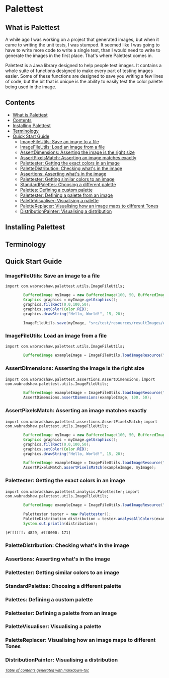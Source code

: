 # Palettest

## What is Palettest

A while ago I was working on a project that generated images, but when it came to writing the unit tests, I was stumped.
It seemed like I was going to have to write more code to write a single test, than I would need to write to generate
the images in the first place. That's where Palettest comes in.

Palettest is a Java library designed to help people test images. It contains a whole suite of functions designed to
make every part of testing images easier. Some of these functions are designed to save you writing a few lines of code,
but the bit that is unique is the ability to easily test the color palette being used in the image.

## Contents

- [What is Palettest](#what-is-palettest)
- [Contents](#contents)
- [Installing Palettest](#installing-palettest)
- [Terminology](#terminology)
- [Quick Start Guide](#quick-start-guide)
  * [ImageFileUtils: Save an image to a file](#imagefileutils--save-an-image-to-a-file)
  * [ImageFileUtils: Load an image from a file](#imagefileutils--load-an-image-from-a-file)
  * [AssertDimensions: Asserting the image is the right size](#assertdimensions--asserting-the-image-is-the-right-size)
  * [AssertPixelsMatch: Asserting an image matches exactly](#assertpixelsmatch--asserting-an-image-matches-exactly)
  * [Palettester: Getting the exact colors in an image](#palettester--getting-the-exact-colors-in-an-image)
  * [PaletteDistribution: Checking what's in the image](#palettedistribution--checking-what-s-in-the-image)
  * [Assertions: Asserting what's in the image](#assertions--asserting-what-s-in-the-image)
  * [Palettester: Getting similar colors to an image](#palettester--getting-similar-colors-to-an-image)
  * [StandardPalettes: Choosing a different palette](#standardpalettes--choosing-a-different-palette)
  * [Palettes: Defining a custom palette](#palettes--defining-a-custom-palette)
  * [Palettester: Defining a palette from an image](#palettester--defining-a-palette-from-an-image)
  * [PaletteVisualiser: Visualising a palette](#palettevisualiser--visualising-a-palette)
  * [PaletteReplacer: Visualising how an image maps to different Tones](#palettereplacer--visualising-how-an-image-maps-to-different-tones)
  * [DistributionPainter: Visualising a distribution](#distributionpainter--visualising-a-distribution)

## Installing Palettest

## Terminology

## Quick Start Guide

### ImageFileUtils: Save an image to a file

`import com.wabradshaw.palettest.utils.ImageFileUtils;`

```java
        BufferedImage myImage = new BufferedImage(100, 50, BufferedImage.TYPE_INT_ARGB);
        Graphics graphics = myImage.getGraphics();
        graphics.fillRect(0,0,100,50);
        graphics.setColor(Color.RED);
        graphics.drawString("Hello, World!", 15, 28);

        ImageFileUtils.save(myImage, "src/test/resources/resultImages/examples/SaveExample.png", "png");
```

### ImageFileUtils: Load an image from a file

`import com.wabradshaw.palettest.utils.ImageFileUtils;`

```java
        BufferedImage exampleImage = ImageFileUtils.loadImageResource("/sampleImages/helloWorld.png");
```

### AssertDimensions: Asserting the image is the right size


`import com.wabradshaw.palettest.assertions.AssertDimensions;`
`import com.wabradshaw.palettest.utils.ImageFileUtils;`

```java
        BufferedImage exampleImage = ImageFileUtils.loadImageResource("/sampleImages/simple/helloWorld.png");
        AssertDimensions.assertDimensions(exampleImage, 100, 50);
```

### AssertPixelsMatch: Asserting an image matches exactly

`import com.wabradshaw.palettest.assertions.AssertPixelsMatch;`
`import com.wabradshaw.palettest.utils.ImageFileUtils;`

```java
        BufferedImage myImage = new BufferedImage(100, 50, BufferedImage.TYPE_INT_ARGB);
        Graphics graphics = myImage.getGraphics();
        graphics.fillRect(0,0,100,50);
        graphics.setColor(Color.RED);
        graphics.drawString("Hello, World!", 15, 28);

        BufferedImage exampleImage = ImageFileUtils.loadImageResource("/sampleImages/simple/helloWorld.png");
        AssertPixelsMatch.assertPixelsMatch(exampleImage, myImage);
```

### Palettester: Getting the exact colors in an image

`import com.wabradshaw.palettest.analysis.Palettester;`
`import com.wabradshaw.palettest.utils.ImageFileUtils;`

```java
        BufferedImage exampleImage = ImageFileUtils.loadImageResource("/sampleImages/simple/helloWorld.png");

        Palettester tester = new Palettester();
        PaletteDistribution distribution = tester.analyseAllColors(exampleImage);
        System.out.println(distribution);
```

`[#ffffff: 4829, #ff0000: 171]`

### PaletteDistribution: Checking what's in the image

### Assertions: Asserting what's in the image

### Palettester: Getting similar colors to an image

### StandardPalettes: Choosing a different palette

### Palettes: Defining a custom palette

### Palettester: Defining a palette from an image

### PaletteVisualiser: Visualising a palette

### PaletteReplacer: Visualising how an image maps to different Tones

### DistributionPainter: Visualising a distribution

<small><i><a href='http://ecotrust-canada.github.io/markdown-toc/'>Table of contents generated with markdown-toc</a></i></small>
